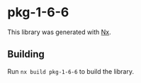 # pkg-1-6-6

This library was generated with [Nx](https://nx.dev).

## Building

Run `nx build pkg-1-6-6` to build the library.

